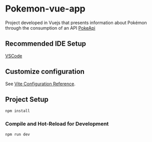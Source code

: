 # Pokemon-vue-app

Project developed in Vuejs that presents information about Pokémon through the consumption of an API [PokeApi](https://pokeapi.co)

## Recommended IDE Setup

[VSCode](https://code.visualstudio.com/)

## Customize configuration

See [Vite Configuration Reference](https://vite.dev/config/).

## Project Setup

```sh
npm install
```

### Compile and Hot-Reload for Development

```sh
npm run dev
```
